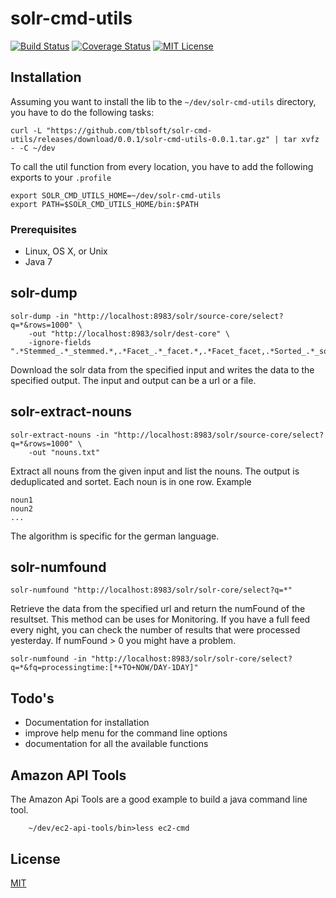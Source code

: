 # solr-cmd-utils

[![Build Status](https://travis-ci.org/tblsoft/solr-cmd-utils.svg?branch=master)](https://travis-ci.org/tblsoft/solr-cmd-utils)
[![Coverage Status](https://coveralls.io/repos/github/tblsoft/solr-cmd-utils/badge.svg?branch=master)](https://coveralls.io/github/tblsoft/solr-cmd-utils?branch=master)
[![MIT License](https://img.shields.io/npm/l/check-dependencies.svg?style=flat-square)](http://opensource.org/licenses/MIT)

## Installation
Assuming you want to install the lib to the `~/dev/solr-cmd-utils` directory, you have to do the following tasks:

    curl -L "https://github.com/tblsoft/solr-cmd-utils/releases/download/0.0.1/solr-cmd-utils-0.0.1.tar.gz" | tar xvfz - -C ~/dev

To call the util function from every location, you have to add the following exports to your `.profile`

    export SOLR_CMD_UTILS_HOME=~/dev/solr-cmd-utils
    export PATH=$SOLR_CMD_UTILS_HOME/bin:$PATH
    
### Prerequisites
* Linux, OS X, or Unix
* Java 7


## solr-dump
    solr-dump -in "http://localhost:8983/solr/source-core/select?q=*&rows=1000" \
        -out "http://localhost:8983/solr/dest-core" \
        -ignore-fields ".*Stemmed_.*_stemmed.*,.*Facet_.*_facet.*,.*Facet_facet,.*Sorted_.*_sorted.*"
        
Download the solr data from the specified input and writes the data to the specified output.
The input and output can be a url or a file.

## solr-extract-nouns
    solr-extract-nouns -in "http://localhost:8983/solr/source-core/select?q=*&rows=1000" \
        -out "nouns.txt"
        

        
Extract all nouns from the given input and list the nouns. The output is deduplicated and sortet. 
Each noun is in one row. Example

    noun1
    noun2
    ...

The algorithm is specific for the german language.

## solr-numfound
    solr-numfound "http://localhost:8983/solr/solr-core/select?q=*"

Retrieve the data from the specified url and return the numFound of the resultset. This method can be uses for Monitoring.
If you have a full feed every night, you can check the number of results that were processed yesterday. If numFound > 0 you might have a problem.

    solr-numfound -in "http://localhost:8983/solr/solr-core/select?q=*&fq=processingtime:[*+TO+NOW/DAY-1DAY]"

        
## Todo's
* Documentation for installation
* improve help menu for the command line options
* documentation for all the available functions
        
## Amazon API Tools
The Amazon Api Tools are a good example to build a java command line tool.
        
        ~/dev/ec2-api-tools/bin>less ec2-cmd
        
## License
[MIT](https://github.com/tblsoft/solr-cmd-utils/blob/master/LICENSE)
        